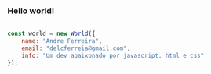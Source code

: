 ### Hello world!

```javascript

const world = new World({
    name: "Andre Ferreira",
    email: "delcferreia@gmail.com",
    info: "Um dev apaixonado por javascript, html e css"
});

```
